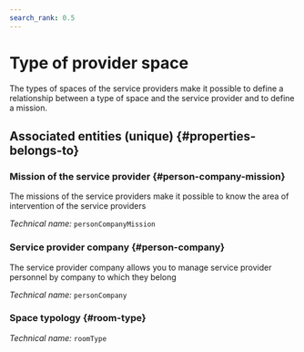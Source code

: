 ```yaml
---
search_rank: 0.5
---    
```

# Type of provider space
<!--- THIS FILE IS GENERATED PLEASE DO NOT EDIT IT DIRECTLY --->

The types of spaces of the service providers make it possible to define a relationship between a type of space and the service provider and to define a mission.

<OH code="personCompanyToRoomType"/>







## Associated entities (unique) {#properties-belongs-to}

### Mission of the service provider {#person-company-mission}

The missions of the service providers make it possible to know the area of ​​intervention of the service providers

*Technical name:* ```personCompanyMission```
<PH code="personCompanyToRoomType:personCompanyMission"/>

### Service provider company {#person-company}

The service provider company allows you to manage service provider personnel by company to which they belong

*Technical name:* ```personCompany```
<PH code="personCompanyToRoomType:personCompany"/>

### Space typology {#room-type}



*Technical name:* ```roomType```
<PH code="personCompanyToRoomType:roomType"/>





